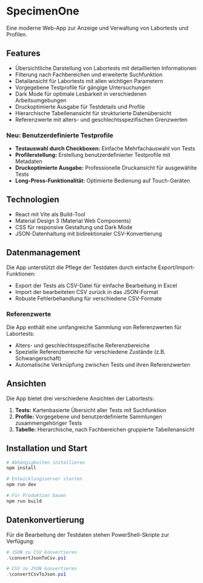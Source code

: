 # SpecimenOne

Eine moderne Web-App zur Anzeige und Verwaltung von Labortests und Profilen.

## Features

- Übersichtliche Darstellung von Labortests mit detaillierten Informationen
- Filterung nach Fachbereichen und erweiterte Suchfunktion
- Detailansicht für Labortests mit allen wichtigen Parametern
- Vorgegebene Testprofile für gängige Untersuchungen
- Dark Mode für optimale Lesbarkeit in verschiedenen Arbeitsumgebungen
- Druckoptimierte Ausgabe für Testdetails und Profile
- Hierarchische Tabellenansicht für strukturierte Datenübersicht
- Referenzwerte mit alters- und geschlechtsspezifischen Grenzwerten

### Neu: Benutzerdefinierte Testprofile

- **Testauswahl durch Checkboxen:** Einfache Mehrfachauswahl von Tests
- **Profilerstellung:** Erstellung benutzerdefinierter Testprofile mit Metadaten
- **Druckoptimierte Ausgabe:** Professionelle Druckansicht für ausgewählte Tests
- **Long-Press-Funktionalität:** Optimierte Bedienung auf Touch-Geräten

## Technologien

- React mit Vite als Build-Tool
- Material Design 3 (Material Web Components)
- CSS für responsive Gestaltung und Dark Mode
- JSON-Datenhaltung mit bidirektionaler CSV-Konvertierung

## Datenmanagement

Die App unterstützt die Pflege der Testdaten durch einfache Export/Import-Funktionen:

- Export der Tests als CSV-Datei für einfache Bearbeitung in Excel
- Import der bearbeiteten CSV zurück in das JSON-Format
- Robuste Fehlerbehandlung für verschiedene CSV-Formate

### Referenzwerte

Die App enthält eine umfangreiche Sammlung von Referenzwerten für Labortests:
- Alters- und geschlechtsspezifische Referenzbereiche
- Spezielle Referenzbereiche für verschiedene Zustände (z.B. Schwangerschaft)
- Automatische Verknüpfung zwischen Tests und ihren Referenzwerten

## Ansichten

Die App bietet drei verschiedene Ansichten der Labortests:

1. **Tests:** Kartenbasierte Übersicht aller Tests mit Suchfunktion
2. **Profile:** Vorgegebene und benutzerdefinierte Sammlungen zusammengehöriger Tests
3. **Tabelle:** Hierarchische, nach Fachbereichen gruppierte Tabellenansicht

## Installation und Start

```bash
# Abhängigkeiten installieren
npm install

# Entwicklungsserver starten
npm run dev

# Für Produktion bauen
npm run build
```

## Datenkonvertierung

Für die Bearbeitung der Testdaten stehen PowerShell-Skripte zur Verfügung:

```powershell
# JSON zu CSV konvertieren
.\convertJsonToCsv.ps1

# CSV zu JSON konvertieren
.\convertCsvToJson.ps1
```
